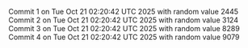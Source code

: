 Commit 1 on Tue Oct 21 02:20:42 UTC 2025 with random value 2445
Commit 2 on Tue Oct 21 02:20:42 UTC 2025 with random value 3124
Commit 3 on Tue Oct 21 02:20:42 UTC 2025 with random value 8289
Commit 4 on Tue Oct 21 02:20:42 UTC 2025 with random value 9079
